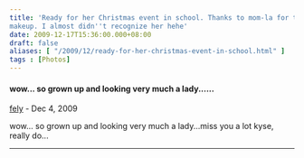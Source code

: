 ```yaml
---
title: 'Ready for her Christmas event in school. Thanks to mom-la for the
makeup. I almost didn''t recognize her hehe'
date: 2009-12-17T15:36:00.000+08:00
draft: false
aliases: [ "/2009/12/ready-for-her-christmas-event-in-school.html" ]
tags : [Photos]
---
```


#### wow... so grown up and looking very much a lady......
[fely]( "noreply@blogger.com") - <time datetime="2009-12-17T23:43:38.000+08:00">Dec 4, 2009</time>

wow... so grown up and looking very much a lady...miss you a lot kyse, really do...
<hr />
